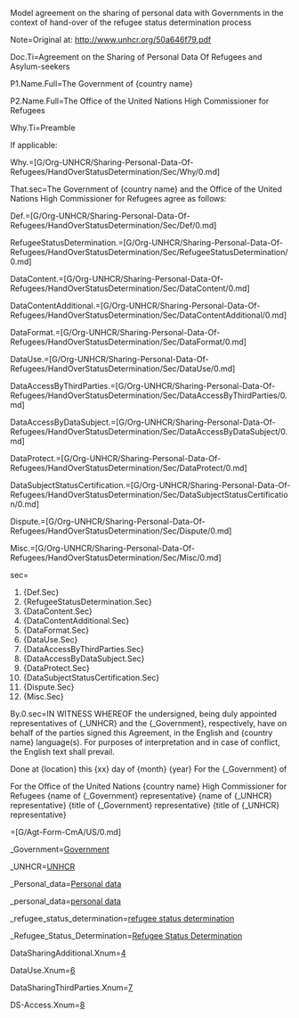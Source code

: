 Model agreement on the sharing of personal data with Governments in the context of hand-over of the refugee status determination process

Note=Original at: <a href="http://www.unhcr.org/50a646f79.pdf">http://www.unhcr.org/50a646f79.pdf</a>

Doc.Ti=Agreement on the Sharing of Personal Data Of Refugees and Asylum-seekers

P1.Name.Full=The Government of {country name}

P2.Name.Full=The Office of the United Nations High Commissioner for Refugees

Why.Ti=Preamble

If applicable:


Why.=[G/Org-UNHCR/Sharing-Personal-Data-Of-Refugees/HandOverStatusDetermination/Sec/Why/0.md]


That.sec=The Government of {country name} and the Office of the United Nations High Commissioner for Refugees agree as follows:


Def.=[G/Org-UNHCR/Sharing-Personal-Data-Of-Refugees/HandOverStatusDetermination/Sec/Def/0.md]

RefugeeStatusDetermination.=[G/Org-UNHCR/Sharing-Personal-Data-Of-Refugees/HandOverStatusDetermination/Sec/RefugeeStatusDetermination/0.md]

DataContent.=[G/Org-UNHCR/Sharing-Personal-Data-Of-Refugees/HandOverStatusDetermination/Sec/DataContent/0.md]

DataContentAdditional.=[G/Org-UNHCR/Sharing-Personal-Data-Of-Refugees/HandOverStatusDetermination/Sec/DataContentAdditional/0.md]

DataFormat.=[G/Org-UNHCR/Sharing-Personal-Data-Of-Refugees/HandOverStatusDetermination/Sec/DataFormat/0.md]

DataUse.=[G/Org-UNHCR/Sharing-Personal-Data-Of-Refugees/HandOverStatusDetermination/Sec/DataUse/0.md]

DataAccessByThirdParties.=[G/Org-UNHCR/Sharing-Personal-Data-Of-Refugees/HandOverStatusDetermination/Sec/DataAccessByThirdParties/0.md]

DataAccessByDataSubject.=[G/Org-UNHCR/Sharing-Personal-Data-Of-Refugees/HandOverStatusDetermination/Sec/DataAccessByDataSubject/0.md]

DataProtect.=[G/Org-UNHCR/Sharing-Personal-Data-Of-Refugees/HandOverStatusDetermination/Sec/DataProtect/0.md]

DataSubjectStatusCertification.=[G/Org-UNHCR/Sharing-Personal-Data-Of-Refugees/HandOverStatusDetermination/Sec/DataSubjectStatusCertification/0.md]

Dispute.=[G/Org-UNHCR/Sharing-Personal-Data-Of-Refugees/HandOverStatusDetermination/Sec/Dispute/0.md]

Misc.=[G/Org-UNHCR/Sharing-Personal-Data-Of-Refugees/HandOverStatusDetermination/Sec/Misc/0.md]


sec=<ol class="secs-and"><li>{Def.Sec}<li>{RefugeeStatusDetermination.Sec}<li>{DataContent.Sec}<li>{DataContentAdditional.Sec}<li>{DataFormat.Sec}<li>{DataUse.Sec}<li>{DataAccessByThirdParties.Sec}<li>{DataAccessByDataSubject.Sec}<li>{DataProtect.Sec}<li>{DataSubjectStatusCertification.Sec}<li>{Dispute.Sec}<li>{Misc.Sec}</ol>


By.0.sec=IN WITNESS WHEREOF the undersigned, being duly appointed representatives of {_UNHCR} and the {_Government}, respectively, have on behalf of the parties signed this Agreement, in the English and {country name} language(s). For purposes of interpretation and in case of conflict, the English text shall prevail.

Done at {location} this {xx} day of {month} {year} For the {_Government} of

For the Office of the United Nations {country name} High Commissioner for Refugees {name of {_Government} representative} {name of {_UNHCR} representative} {title of {_Government} representative} {title of {_UNHCR} representative}

=[G/Agt-Form-CmA/US/0.md]

_Government=<a href='#Def.Government.sec' class='definedterm'>Government</a>

_UNHCR=<a href='#Def.UNHCR.sec' class='definedterm'>UNHCR</a>

_Personal_data=<a href='#Def.Personal_data.sec' class='definedterm'>Personal data</a>

_personal_data=<a href='#Def.Personal_data.sec' class='definedterm'>personal data</a>

_refugee_status_determination=<a href='#Def.Refugee_Status_Determination.sec' class='definedterm'>refugee status determination</a>

_Refugee_Status_Determination=<a href='#Def.Refugee_Status_Determination.sec' class='definedterm'>Refugee Status Determination</a>
  
DataSharingAdditional.Xnum=<a href='#DataSharingAdditional.Sec' class='xref'>4</a>

DataUse.Xnum=<a href='#DataUse.Sec' class='xref'>6</a>

DataSharingThirdParties.Xnum=<a href='#DataSharingThirdParties.Sec' class='xref'>7</a>

DS-Access.Xnum=<a href='#DS-Access.Sec' class='xref'>8</a>
